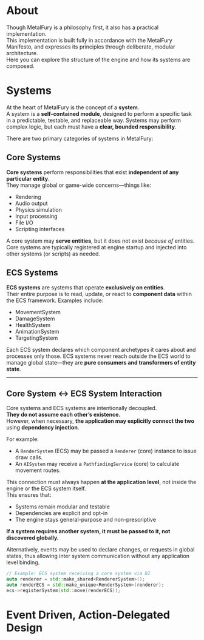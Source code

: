 # About
Though MetalFury is a philosophy first, it also has a practical implementation.  
This implementation is built fully in accordance with the MetalFury Manifesto, and expresses its principles through deliberate, modular architecture.  
Here you can explore the structure of the engine and how its systems are composed.

# Systems
At the heart of MetalFury is the concept of a **system**.  
A system is a **self-contained module**, designed to perform a specific task in a predictable, testable, and replaceable way. Systems may perform complex logic, but each must have a **clear, bounded responsibility**.

There are two primary categories of systems in MetalFury:

## Core Systems
**Core systems** perform responsibilities that exist **independent of any particular entity**.  
They manage global or game-wide concerns—things like:

- Rendering
- Audio output
- Physics simulation
- Input processing
- File I/O
- Scripting interfaces

A core system may **serve entities**, but it does not exist *because of* entities.  
Core systems are typically registered at engine startup and injected into other systems (or scripts) as needed.

## ECS Systems
**ECS systems** are systems that operate **exclusively on entities**.  
Their entire purpose is to read, update, or react to **component data** within the ECS framework. Examples include:

- MovementSystem
- DamageSystem
- HealthSystem
- AnimationSystem
- TargetingSystem

Each ECS system declares which component archetypes it cares about and processes only those. ECS systems never reach outside the ECS world to manage global state—they are **pure consumers and transformers of entity state**.

---

## Core System ↔ ECS System Interaction

Core systems and ECS systems are intentionally decoupled.  
**They do not assume each other’s existence.**  
However, when necessary, **the application may explicitly connect the two** using **dependency injection**.

For example:
- A `RenderSystem` (ECS) may be passed a `Renderer` (core) instance to issue draw calls.
- An `AISystem` may receive a `PathfindingService` (core) to calculate movement routes.

This connection must always happen **at the application level**, not inside the engine or the ECS system itself.  
This ensures that:

- Systems remain modular and testable
- Dependencies are explicit and opt-in
- The engine stays general-purpose and non-prescriptive

**If a system requires another system, it must be passed to it, not discovered globally.**

Alternatively, events may be used to declare changes, or requests in global states, thus allowing inter system communication without any application level binding.  

```cpp
// Example: ECS system receiving a core system via DI
auto renderer = std::make_shared<RendererSystem>();
auto renderECS = std::make_unique<RenderSystem>(renderer);
ecs->registerSystem(std::move(renderECS));
```

# Event Driven, Action-Delegated Design
